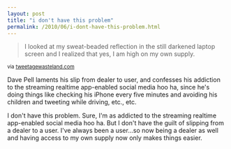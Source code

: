 ```yaml
---
layout: post
title: "i don't have this problem"
permalink: /2010/06/i-dont-have-this-problem.html
---
```


<blockquote><p>I looked at my sweat-beaded reflection in the still darkened laptop screen and I realized that yes, I am high on my own supply.</p></blockquote>

<p><small>via <a href="http://tweetagewasteland.com/2010/06/say-hello-to-my-little-friend/">tweetagewasteland.com</a></small></p>

<p>Dave Pell laments his slip from dealer to user, and confesses his addiction to the streaming realtime app-enabled social media hoo ha, since he&#39;s doing things like checking his iPhone every five minutes and avoiding his children and tweeting while driving, etc., etc.  </p>

<p>I don&#39;t have this problem.  Sure, I&#39;m as addicted to the streaming realtime app-enabled social media hoo ha.  But I don&#39;t have the guilt of slipping from a dealer to a user.  I&#39;ve always been a user...so now being a dealer as well and having access to my own supply now only makes things easier.</p>



